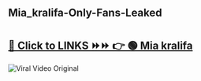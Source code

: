 
 ## Mia_kralifa-Only-Fans-Leaked

# <h2><a href="https://clipsfans.com/Mia_kralifa&ref=git">🔗 Click to LINKS ⏩⏩ 👉 🟢 Mia kralifa </a></h2>

<a href="https://clipsfans.com/Mia_kralifa&ref=git" rel="nofollow" data-target="animated-image.originalLink"><img src="https://i.ibb.co.com/xMMVF88/686577567.gif" alt="Viral Video Original" style="max-width: 100%; display: inline-block;" data-target="animated-image.originalImage"></a>
